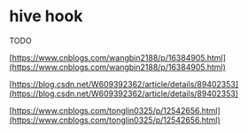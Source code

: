 # hive hook

TODO

[https://www.cnblogs.com/wangbin2188/p/16384905.html](https://www.cnblogs.com/wangbin2188/p/16384905.html)

[https://blog.csdn.net/W609392362/article/details/89402353](https://blog.csdn.net/W609392362/article/details/89402353)

[https://www.cnblogs.com/tonglin0325/p/12542656.html](https://www.cnblogs.com/tonglin0325/p/12542656.html)
